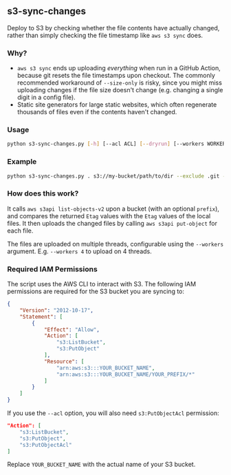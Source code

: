 ## s3-sync-changes

Deploy to S3 by checking whether the file contents have actually changed, rather than simply checking the file timestamp like `aws s3 sync` does.

### Why?
- `aws s3 sync` ends up uploading *everything* when run in a GitHub Action, because git resets the file timestamps upon checkout. The commonly recommended workaround of `--size-only` is risky, since you might miss uploading changes if the file size doesn't change (e.g. changing a single digit in a config file).
- Static site generators for large static websites, which often regenerate thousands of files even if the contents haven't changed.

### Usage
```bash
python s3-sync-changes.py [-h] [--acl ACL] [--dryrun] [--workers WORKERS] [--verbose] [--exclude EXCLUDE] source dest
```

### Example
```bash
python s3-sync-changes.py . s3://my-bucket/path/to/dir --exclude .git --exclude README.md --acl public-read
```

### How does this work?
It calls `aws s3api list-objects-v2` upon a bucket (with an optional `prefix`), and compares the returned `Etag` values with the `Etag` values of the local files. It then uploads the changed files by calling `aws s3api put-object` for each file.

The files are uploaded on multiple threads, configurable using the `--workers` argument. E.g. `--workers 4` to upload on 4 threads.

### Required IAM Permissions

The script uses the AWS CLI to interact with S3. The following IAM permissions are required for the S3 bucket you are syncing to:

```json
{
	"Version": "2012-10-17",
	"Statement": [
		{
			"Effect": "Allow",
			"Action": [
				"s3:ListBucket",
				"s3:PutObject"
			],
			"Resource": [
				"arn:aws:s3:::YOUR_BUCKET_NAME",
				"arn:aws:s3:::YOUR_BUCKET_NAME/YOUR_PREFIX/*"
			]
		}
	]
}
```

If you use the `--acl` option, you will also need `s3:PutObjectAcl` permission:

```json
"Action": [
	"s3:ListBucket",
	"s3:PutObject",
	"s3:PutObjectAcl"
]
```

Replace `YOUR_BUCKET_NAME` with the actual name of your S3 bucket.
